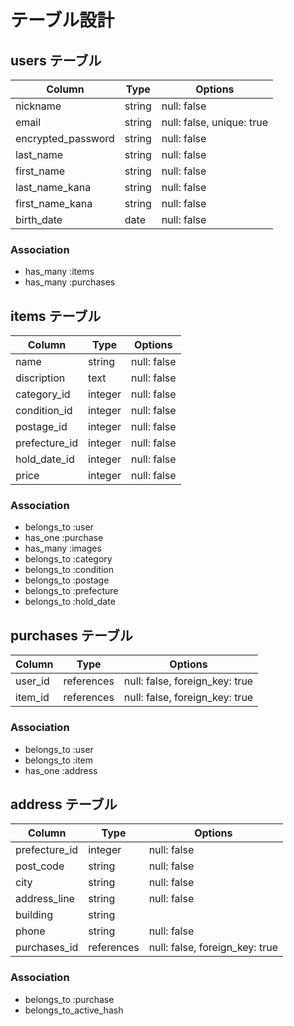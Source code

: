 # テーブル設計

## users テーブル

| Column             | Type   | Options                   |
| ------------------ | ------ | ------------------------- |
| nickname           | string | null: false               |
| email              | string | null: false, unique: true |
| encrypted_password | string | null: false               |
| last_name          | string | null: false               |
| first_name         | string | null: false               |
| last_name_kana     | string | null: false               |
| first_name_kana    | string | null: false               |
| birth_date         | date   | null: false               |

### Association

- has_many :items
- has_many :purchases

## items テーブル

| Column        | Type      | Options      |
| ------------- | --------- | ------------ |
| name          | string    | null: false  |
| discription   | text      | null: false  |
| category_id   | integer   | null: false  |
| condition_id  | integer   | null: false  |
| postage_id    | integer   | null: false  |
| prefecture_id | integer   | null: false  |
| hold_date_id  | integer   | null: false  |
| price         | integer   | null: false  |

### Association

- belongs_to :user
- has_one :purchase
- has_many :images
- belongs_to :category
- belongs_to :condition
- belongs_to :postage
- belongs_to :prefecture
- belongs_to :hold_date

## purchases テーブル

| Column    | Type       | Options                        |
| --------- | ---------- | ------------------------------ |
| user_id   | references | null: false, foreign_key: true |
| item_id   | references | null: false, foreign_key: true |

### Association

- belongs_to :user
- belongs_to :item
- has_one :address

## address テーブル

| Column        | Type       | Options                        |
| ------------- | ---------- | ------------------------------ |
| prefecture_id | integer    | null: false                    |
| post_code     | string     | null: false                    |
| city          | string     | null: false                    |
| address_line  | string     | null: false                    |
| building      | string     |                                |
| phone         | string     | null: false                    |
| purchases_id  | references | null: false, foreign_key: true |

### Association

- belongs_to :purchase
- belongs_to_active_hash